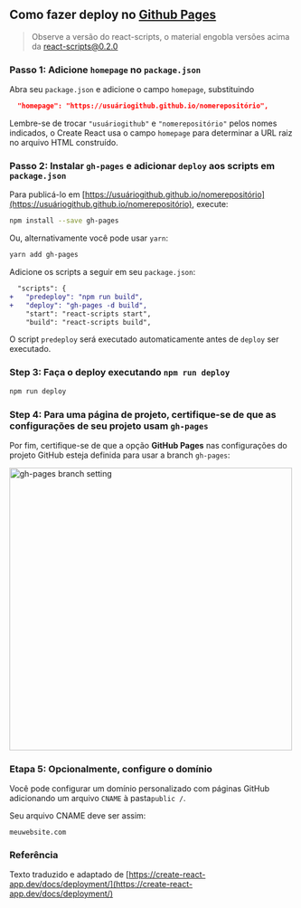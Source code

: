 ## Como fazer deploy no [Github Pages](https://pages.github.com/)
>Observe a versão do react-scripts, o material engobla versões acima da react-scripts@0.2.0

### Passo 1: Adicione `homepage` no `package.json`

Abra seu `package.json` e adicione o campo `homepage`, substituindo

```json
  "homepage": "https://usuáriogithub.github.io/nomerepositório",
```

Lembre-se de trocar `"usuáriogithub"` e `"nomerepositório"` pelos nomes indicados, o Create React usa o campo `homepage` para determinar a URL raiz no arquivo HTML construído. 

### Passo 2: Instalar `gh-pages` e adicionar `deploy` aos scripts em `package.json`

Para publicá-lo em [https://usuáriogithub.github.io/nomerepositório](https://usuáriogithub.github.io/nomerepositório), execute:

```sh
npm install --save gh-pages
```

Ou, alternativamente você pode usar `yarn`:

```sh
yarn add gh-pages
```

Adicione os scripts a seguir em seu `package.json`:

```diff
  "scripts": {
+   "predeploy": "npm run build",
+   "deploy": "gh-pages -d build",
    "start": "react-scripts start",
    "build": "react-scripts build",
```

O script `predeploy` será executado automaticamente antes de `deploy` ser executado.

### Step 3: Faça o deploy executando `npm run deploy`

```sh
npm run deploy
```

### Step 4: Para uma página de projeto, certifique-se de que as configurações de seu projeto usam `gh-pages`

Por fim, certifique-se de que a opção **GitHub Pages** nas configurações do projeto GitHub esteja definida para usar a branch `gh-pages`:

<img src="https://i.imgur.com/HUjEr9l.png" width="500" alt="gh-pages branch setting" />

### Etapa 5: Opcionalmente, configure o domínio

Você pode configurar um domínio personalizado com páginas GitHub adicionando um arquivo `CNAME` à pasta` public / `.

Seu arquivo CNAME deve ser assim:

```
meuwebsite.com
```

### Referência

Texto traduzido e adaptado de [https://create-react-app.dev/docs/deployment/](https://create-react-app.dev/docs/deployment/)
